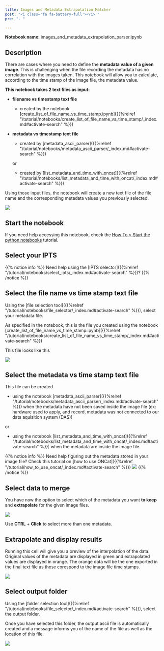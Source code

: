 ```yaml
---
title: Images and Metadata Extrapolation Matcher
post: "<i class='fa fa-battery-full'></i> "
pre: "- "

---
```


**Notebook name**: images_and_metadata_extrapolation_parser.ipynb

## Description

There are cases where you need to define the **metadata value of a given image**. This is challenging when the file 
recording the metadata has no correlation with the images taken. This notebook will allow you to calculate, 
according to the time stamp of the image file, the metadata value. 

**This notebook takes 2 text files as input:**

- **filename vs timestamp text file** 
    * created by the notebook [create_list_of_file_name_vs_time_stamp.ipynb]({{%relref 
    "/tutorial/notebooks/create_list_of_file_name_vs_time_stamp/_index.md#activate-search" %}})

- **metadata vs timestamp text file**
    * created by [metadata_ascii_parser]({{%relref "/tutorial/notebooks/metadata_ascii_parser/_index.md#activate-search" %}})
    
    or
    
    * created by [list_metadata_and_time_with_oncat]({{%relref 
    "/tutorial/notebooks/list_metadata_and_time_with_oncat/_index.md#activate-search" %}})

Using those input files, the notebook will create a new text file of the file name and the corresponding metadata 
values you previously selected. 

<img src='/tutorial/notebooks/images_and_metadata_extrapolation_matcher/images/output_ascii_file.png' />

## Start the notebook

If you need help accessing this notebook, check the [How To > Start the python
notebooks](/en/tutorial/how_to_start_notebooks) tutorial.

## Select your IPTS

{{% notice info %}}
Need help using the [IPTS selector]({{%relref "/tutorial/notebooks/select_ipts/_index.md#activate-search" %}})?
{{% /notice %}}

## Select the file name vs time stamp text file

Using the [file selection tool]({{%relref "/tutorial/notebooks/file_selector/_index.md#activate-search" %}}), select 
your metadata file. 

As specified in the notebook, this is the file you created using the notebook 
[create_list_of_file_name_vs_time_stamp.ipynb]({{%relref 
"/tutorial/notebooks/create_list_of_file_name_vs_time_stamp/_index.md#activate-search" %}})

This file looks like this

<img src='/tutorial/notebooks/images_and_metadata_extrapolation_matcher/images/filename_vs_timestamp.png' />

## Select the metadata vs time stamp text file

This file can be created 

 * using the notebook [metadata_ascii_parser]({{%relref 
 "/tutorial/notebooks/metadata_ascii_parser/_index.md#activate-search" %}}) 
 when the metadata have not been saved inside the image file (ex: hardware used to apply, and record, metadata was not 
 connected to our data aquisition system (DAS))

or 

 * using the notebook [list_metadata_and_time_with_oncat]({{%relref 
 "/tutorial/notebooks/list_metadata_and_time_with_oncat/_index.md#activate-search" %}}) when the metadata are inside 
 the image file. 

{{% notice info %}}
Need help figuring out the metadata stored in your image file? Check this tutorial on [how to use ONCat]({{%relref 
"/tutorial/how_to_use_oncat/_index.md#activate-search" %}})
<img src='/tutorial/how_to_use_oncat/images/oncat_preview.png' />
{{% /notice %}}

## Select data to merge

You have now the option to select which of the metadata you want **to keep** and **extrapolate** for the given
image files. 

<img src='/tutorial/notebooks/images_and_metadata_extrapolation_matcher/images/merging.png' />

Use **CTRL** + **Click** to select more than one metadata. 

## Extrapolate and display results

Running this cell will give you a preview of the interpolation of the data. Original values of the metadata are 
displayed in green and extrapolated values are displayed in orange. The orange data will be the one exported in
the final text file as those corespond to the image file time stamps. 

<img src='/tutorial/notebooks/images_and_metadata_extrapolation_matcher/images/merged_data.png' />

## Select output folder

Using the [folder selection tool]({{%relref "/tutorial/notebooks/file_selector/_index.md#activate-search" %}}), select 
the output folder. 

Once you have selected this folder, the output ascii file is automatically created and a message informs you
of the name of the file as well as the location of this file.

<img src='/tutorial/notebooks/images_and_metadata_extrapolation_matcher/images/output_message.png' />

